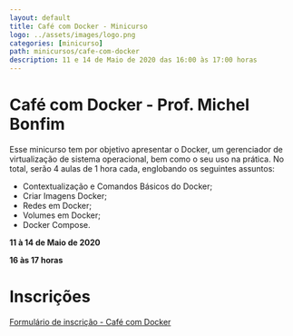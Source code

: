 ```yaml
---
layout: default
title: Café com Docker - Minicurso
logo: ../assets/images/logo.png
categories: [minicurso]
path: minicursos/cafe-com-docker
description: 11 e 14 de Maio de 2020 das 16:00 às 17:00 horas
---
```


# Café com Docker - Prof. Michel Bonfim

Esse minicurso tem por objetivo apresentar o Docker, um gerenciador de virtualização de sistema operacional, bem como o seu uso na prática. No total, serão 4 aulas de 1 hora cada, englobando os seguintes assuntos:

* Contextualização e Comandos Básicos do Docker;
* Criar Imagens Docker;
* Redes em Docker;
* Volumes em Docker;
* Docker Compose.


<i class="fa fa-calendar-check-o" aria-hidden="true" style="color: #159957"></i>   **11 à 14 de Maio de 2020**


<i class="fa fa-clock-o" aria-hidden="true" style="color: #159957"></i>  **16 às 17 horas**

# Inscrições

[Formulário de inscrição - Café com Docker](https://bit.ly/2ySMslc)
